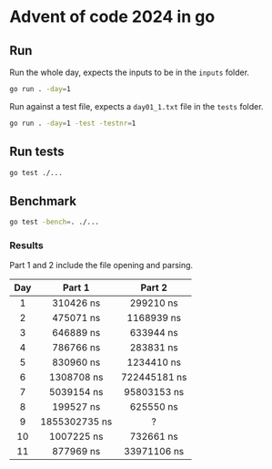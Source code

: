 # Advent of code 2024 in go

## Run

Run the whole day, expects the inputs to be in the `inputs` folder.

```bash
go run . -day=1
```

Run against a test file, expects a `day01_1.txt` file in the `tests` folder.

```bash
go run . -day=1 -test -testnr=1
```

## Run tests

```bash
go test ./...
```

## Benchmark

```bash
go test -bench=. ./...
```

### Results

Part 1 and 2 include the file opening and parsing.

|  Day  |    Part 1     |    Part 2    |
| :---: | :-----------: | :----------: |
|   1   |   310426 ns   |  299210 ns   |
|   2   |   475071 ns   |  1168939 ns  |
|   3   |   646889 ns   |  633944 ns   |
|   4   |   786766 ns   |  283831 ns   |
|   5   |   830960 ns   |  1234410 ns  |
|   6   |  1308708 ns   | 722445181 ns |
|   7   |  5039154 ns   | 95803153 ns  |
|   8   |   199527 ns   |  625550 ns   |
|   9   | 1855302735 ns |      ?       |
|  10   |  1007225 ns   |  732661 ns   |
|  11   |   877969 ns   | 33971106 ns  |
